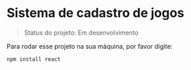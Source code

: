 <h1> Sistema de cadastro de jogos </h1>

> Status do projeto: Em desenvolvimento

Para rodar esse projeto na sua máquina, por favor digite:

``` 
npm install react
```
